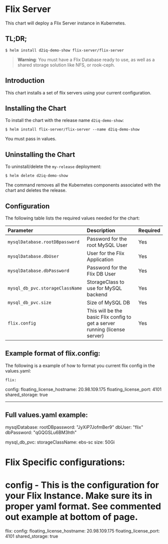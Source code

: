 # Flix Server

This chart will deploy a Flix Server instance in Kubernetes.

## TL;DR;

```console
$ helm install d2iq-demo-show flix-server/flix-server
```

> **Warning**: You must have a Flix Database ready to use, as well as a shared storage solution like NFS, or rook-ceph.

## Introduction

This chart installs a set of flix servers using your current configuration.

## Installing the Chart

To install the chart with the release name `d2iq-demo-show`:

```console
$ helm install flix-server/flix-server --name d2iq-demo-show
```

You must pass in values.

## Uninstalling the Chart

To uninstall/delete the `my-release` deployment:

```console
$ helm delete d2iq-demo-show
```

The command removes all the Kubernetes components associated with the chart and
deletes the release.

## Configuration

The following table lists the required values needed for the chart:

| Parameter                       | Description                                                                 | Required |
|:--------------------------------|:----------------------------------------------------------------------------|:---------|
| `mysqlDatabase.rootDBpassword`  | Password for the root MySQL User                                            | Yes |
| `mysqlDatabase.dbUser`          | User for the Flix Application                                               | Yes |
| `mysqlDatabase.dbPassword`      | Password for the Flix DB User                                               | Yes |
| `mysql_db_pvc.storageClassName` | StorageClass to use for MySQL backend                                       | Yes |
| `mysql_db_pvc.size`             | Size of MySQL DB                                                            | Yes |
| `flix.config`                   | This will be the basic Flix config to get a server running (license server) | Yes |


## Example format of flix.config:

The following is a example of how to format you current flix config in the values.yaml:

    flix:
  config:
    floating_license_hostname: 20.98.109.175
    floating_license_port: 4101
    shared_storage: true
    

---

## Full values.yaml example:


   mysqlDatabase:
     rootDBpassword: "JyXiP7JofmBer9"
     dbUser: "flix"
     dbPassword: "qGQGSLu6BM3hth"
   
   mysql_db_pvc:
     storageClassName: ebs-sc
     size: 50Gi
   
   # Flix Specific configurations:
   # config - This is the configuration for your Flix Instance. Make sure its in proper yaml format. See commented out example at bottom of page.
   flix:
     config:
       floating_license_hostname: 20.98.109.175
       floating_license_port: 4101
       shared_storage: true